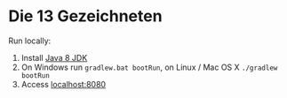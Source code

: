 # Die 13 Gezeichneten

Run locally:

1. Install [Java 8 JDK](http://www.oracle.com/technetwork/java/javase/downloads/jdk8-downloads-2133151.html)
2. On Windows run `gradlew.bat bootRun`, on Linux / Mac OS X `./gradlew bootRun`
3. Access [localhost:8080](http://localhost:8080) 